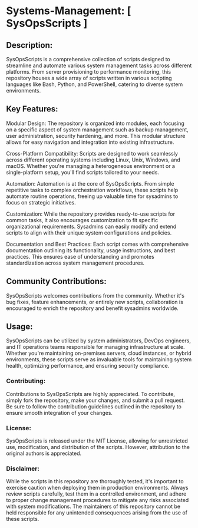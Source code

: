 # Systems-Management: [ SysOpsScripts ]

## Description:
SysOpsScripts is a comprehensive collection of scripts designed to streamline and automate various system management tasks across different platforms. From server provisioning to performance monitoring, this repository houses a wide array of scripts written in various scripting languages like Bash, Python, and PowerShell, catering to diverse system environments.

## Key Features:

Modular Design: The repository is organized into modules, each focusing on a specific aspect of system management such as backup management, user administration, security hardening, and more. This modular structure allows for easy navigation and integration into existing infrastructure.

Cross-Platform Compatibility: Scripts are designed to work seamlessly across different operating systems including Linux, Unix, Windows, and macOS. Whether you're managing a heterogeneous environment or a single-platform setup, you'll find scripts tailored to your needs.

Automation: Automation is at the core of SysOpsScripts. From simple repetitive tasks to complex orchestration workflows, these scripts help automate routine operations, freeing up valuable time for sysadmins to focus on strategic initiatives.

Customization: While the repository provides ready-to-use scripts for common tasks, it also encourages customization to fit specific organizational requirements. Sysadmins can easily modify and extend scripts to align with their unique system configurations and policies.

Documentation and Best Practices: Each script comes with comprehensive documentation outlining its functionality, usage instructions, and best practices. This ensures ease of understanding and promotes standardization across system management procedures.

## Community Contributions: 
SysOpsScripts welcomes contributions from the community. Whether it's bug fixes, feature enhancements, or entirely new scripts, collaboration is encouraged to enrich the repository and benefit sysadmins worldwide.

## Usage:
SysOpsScripts can be utilized by system administrators, DevOps engineers, and IT operations teams responsible for managing infrastructure at scale. Whether you're maintaining on-premises servers, cloud instances, or hybrid environments, these scripts serve as invaluable tools for maintaining system health, optimizing performance, and ensuring security compliance.

### Contributing:
Contributions to SysOpsScripts are highly appreciated. To contribute, simply fork the repository, make your changes, and submit a pull request. Be sure to follow the contribution guidelines outlined in the repository to ensure smooth integration of your changes.

### License:
SysOpsScripts is released under the MIT License, allowing for unrestricted use, modification, and distribution of the scripts. However, attribution to the original authors is appreciated.

### Disclaimer:
While the scripts in this repository are thoroughly tested, it's important to exercise caution when deploying them in production environments. Always review scripts carefully, test them in a controlled environment, and adhere to proper change management procedures to mitigate any risks associated with system modifications. The maintainers of this repository cannot be held responsible for any unintended consequences arising from the use of these scripts.
